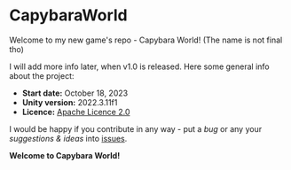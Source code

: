 # CapybaraWorld

Welcome to my new game's repo - Capybara World! (The name is not final tho)

I will add more info later, when v1.0 is released. Here some general info about the project:

* **Start date:** October 18, 2023
* **Unity version:** 2022.3.11f1
* **Licence:** [Apache Licence 2.0](https://github.com/revenkogrisha/CapybaraWorld/blob/main/LICENSE)

I would be happy if you contribute in any way - put a *bug* or any your *suggestions & ideas* into [issues](https://github.com/revenkogrisha/CapybaraWorld/issues). 

**Welcome to Capybara World!**